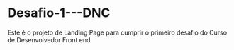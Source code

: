 # Desafio-1---DNC
Este é o projeto de Landing Page para cumprir o primeiro desafio do Curso de Desenvolvedor Front end
